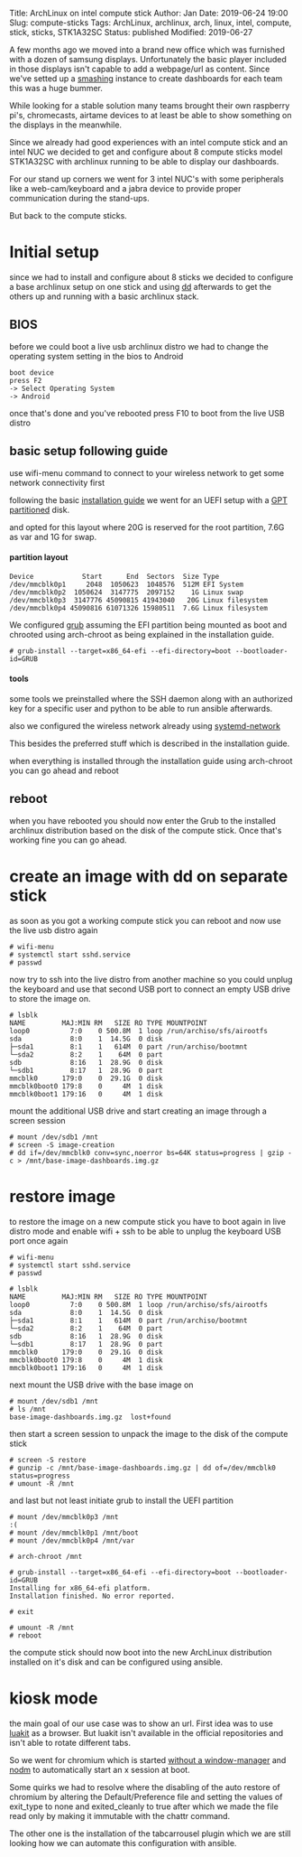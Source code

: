 Title:       ArchLinux on intel compute stick
Author:      Jan
Date:        2019-06-24 19:00
Slug:        compute-sticks
Tags:        ArchLinux, archlinux, arch, linux, intel, compute, stick, sticks, STK1A32SC
Status:      published
Modified:    2019-06-27

A few months ago we moved into a brand new office which was furnished with a dozen of samsung displays. Unfortunately the basic player included in those displays isn't capable to add a webpage/url as content. Since we've setted up a [smashing](https://smashing.github.io/) instance to create dashboards for each team this was a huge bummer.

While looking for a stable solution many teams brought their own raspberry pi's, chromecasts, airtame devices to at least be able to show something on the displays in the meanwhile.

Since we already had good experiences with an intel compute stick and an intel NUC we decided to get and configure about 8 compute sticks model STK1A32SC with archlinux running to be able to display our dashboards.

For our stand up corners we went for 3 intel NUC's with some peripherals like a web-cam/keyboard and a jabra device to provide proper communication during the stand-ups.

But back to the compute sticks.

# Initial setup

since we had to install and configure about 8 sticks we decided to configure a base archlinux setup on one stick and using [dd](https://wiki.archlinux.org/index.php/Dd) afterwards to get the others up and running with a basic archlinux stack.

## BIOS

before we could boot a live usb archlinux distro we had to change the operating system setting in the bios to Android

```
boot device
press F2
-> Select Operating System
-> Android
```

once that's done and you've rebooted press F10 to boot from the live USB distro

## basic setup following guide

use wifi-menu command to connect to your wireless network to get some network connectivity first

following the basic [installation guide](https://wiki.archlinux.org/index.php/Installation_Guide) we went for an UEFI setup with a [GPT partitioned](https://wiki.archlinux.org/index.php/EFI_system_partition#GPT_partitioned_disks) disk.

and opted for this layout where 20G is reserved for the root partition, 7.6G as var and 1G for swap.

#### partition layout

```
Device            Start      End  Sectors  Size Type
/dev/mmcblk0p1     2048  1050623  1048576  512M EFI System
/dev/mmcblk0p2  1050624  3147775  2097152    1G Linux swap
/dev/mmcblk0p3  3147776 45090815 41943040   20G Linux filesystem
/dev/mmcblk0p4 45090816 61071326 15980511  7.6G Linux filesystem
```

We configured [grub](https://wiki.archlinux.org/index.php/GRUB#Generate_the_main_configuration_file) assuming the EFI partition being mounted as boot and chrooted using arch-chroot as being explained in the installation guide.

```
# grub-install --target=x86_64-efi --efi-directory=boot --bootloader-id=GRUB
```

#### tools

some tools we preinstalled where the SSH daemon along with an authorized key for a specific user and python to be able to run ansible afterwards.

also we configured the wireless network already using [systemd-network](https://wiki.archlinux.org/index.php/Systemd-networkd)

This besides the preferred stuff which is described in the installation guide.

when everything is installed through the installation guide using arch-chroot you can go ahead and reboot

## reboot

when you have rebooted you should now enter the Grub to the installed archlinux distribution based on the disk of the compute stick. Once that's working fine you can go ahead.

# create an image with dd on separate stick

as soon as you got a working compute stick you can reboot and now use the live usb distro again

```
# wifi-menu
# systemctl start sshd.service
# passwd
```

now try to ssh into the live distro from another machine so you could unplug the keyboard and use that second USB port to connect an empty USB drive to store the image on.

```
# lsblk
NAME         MAJ:MIN RM   SIZE RO TYPE MOUNTPOINT
loop0          7:0    0 500.8M  1 loop /run/archiso/sfs/airootfs
sda            8:0    1  14.5G  0 disk
├─sda1         8:1    1   614M  0 part /run/archiso/bootmnt
└─sda2         8:2    1    64M  0 part
sdb            8:16   1  28.9G  0 disk
└─sdb1         8:17   1  28.9G  0 part
mmcblk0      179:0    0  29.1G  0 disk
mmcblk0boot0 179:8    0     4M  1 disk
mmcblk0boot1 179:16   0     4M  1 disk
```

mount the additional USB drive and start creating an image through a screen session

```
# mount /dev/sdb1 /mnt
# screen -S image-creation
# dd if=/dev/mmcblk0 conv=sync,noerror bs=64K status=progress | gzip -c > /mnt/base-image-dashboards.img.gz
```

# restore image

to restore the image on a new compute stick you have to boot again in live distro mode and enable wifi + ssh to be able to unplug the keyboard USB port once again

```
# wifi-menu
# systemctl start sshd.service
# passwd
```

```
# lsblk
NAME         MAJ:MIN RM   SIZE RO TYPE MOUNTPOINT
loop0          7:0    0 500.8M  1 loop /run/archiso/sfs/airootfs
sda            8:0    1  14.5G  0 disk
├─sda1         8:1    1   614M  0 part /run/archiso/bootmnt
└─sda2         8:2    1    64M  0 part
sdb            8:16   1  28.9G  0 disk
└─sdb1         8:17   1  28.9G  0 part
mmcblk0      179:0    0  29.1G  0 disk
mmcblk0boot0 179:8    0     4M  1 disk
mmcblk0boot1 179:16   0     4M  1 disk
```

next mount the USB drive with the base image on
```
# mount /dev/sdb1 /mnt
# ls /mnt
base-image-dashboards.img.gz  lost+found
```

then start a screen session to unpack the image to the disk of the compute stick
```
# screen -S restore
# gunzip -c /mnt/base-image-dashboards.img.gz | dd of=/dev/mmcblk0 status=progress
# umount -R /mnt
```

and last but not least initiate grub to install the UEFI partition
```
# mount /dev/mmcblk0p3 /mnt                                                                                                                                                                                                                                 :(
# mount /dev/mmcblk0p1 /mnt/boot
# mount /dev/mmcblk0p4 /mnt/var

# arch-chroot /mnt

# grub-install --target=x86_64-efi --efi-directory=boot --bootloader-id=GRUB
Installing for x86_64-efi platform.
Installation finished. No error reported.

# exit

# umount -R /mnt
# reboot
```

the compute stick should now boot into the new ArchLinux distribution installed on it's disk and can be configured using ansible.

# kiosk mode

the main goal of our use case was to show an url. First idea was to use [luakit](https://luakit.github.io/) as a browser. But luakit isn't available in the official repositories and isn't able to rotate different tabs.

So we went for chromium which is started [without a window-manager](https://wiki.archlinux.org/index.php/Xinit#Starting_applications_without_a_window_manager) and [nodm](https://wiki.archlinux.org/index.php/Nodm) to automatically start an x session at boot.

Some quirks we had to resolve where the disabling of the auto restore of chromium by altering the Default/Preference file and setting the values of exit_type to none and exited_cleanly to true after which we made the file read only by making it immutable with the chattr command.

The other one is the installation of the tabcarrousel plugin which we are still looking how we can automate this configuration with ansible.
